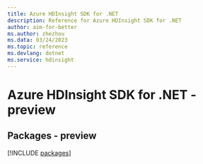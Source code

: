 ```yaml
---
title: Azure HDInsight SDK for .NET
description: Reference for Azure HDInsight SDK for .NET
author: aim-for-better
ms.author: zhezhou
ms.data: 03/24/2023
ms.topic: reference
ms.devlang: dotnet
ms.service: hdinsight
---
```

# Azure HDInsight SDK for .NET - preview
## Packages - preview
[!INCLUDE [packages](hdinsight-index.md)]